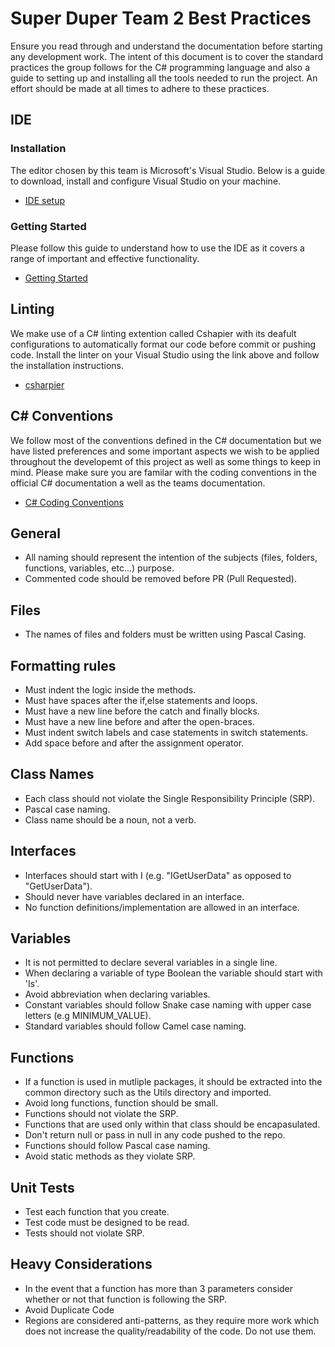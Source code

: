 # Super Duper Team 2 Best Practices

Ensure you read through and understand the documentation before starting any development work. The intent of this document is to cover the standard practices the group follows for the C# programming language and also a guide to setting up and installing all the tools needed to run the project. An effort should be made at all times to adhere to these practices.
 
## IDE
### Installation
   The editor chosen by this team is Microsoft's Visual Studio. Below is a guide to download, install and configure Visual Studio on your machine.
 - [IDE setup](https://learn.microsoft.com/en-us/visualstudio/install/install-visual-studio?view=vs-2022)
  
### Getting Started
   Please follow this guide to understand how to use the IDE as it covers a range of important and effective functionality.
 - [Getting Started](https://learn.microsoft.com/en-us/visualstudio/get-started/csharp/visual-studio-ide?view=vs-2022)
 
## Linting
   We make use of a C# linting extention called Cshapier with its deafult configurations to automatically format our code before commit or pushing code.
   Install the linter on your Visual Studio using the link above and follow the installation instructions.
 - [csharpier](https://github.com/belav/csharpier)
   
 ## C# Conventions
   We follow most of the conventions defined in the C# documentation but we have listed preferences and some important aspects we wish to be applied
   throughout the developemt of this project as well as some things to keep in mind. Please make sure you are familar with the coding 
   conventions in the official C# documentation a well as the teams documentation.
 - [C# Coding Conventions](https://learn.microsoft.com/en-us/dotnet/csharp/fundamentals/coding-style/coding-conventions)

## General
 - All naming should represent the intention of the subjects (files, folders, functions, variables, etc...) purpose.
 - Commented code should be removed before PR (Pull Requested).
 
## Files
 - The names of files and folders must be written using Pascal Casing.
 
## Formatting rules
 - Must indent the logic inside the methods.
 - Must have spaces after the if,else statements and loops.
 - Must have a new line before the catch and finally blocks.
 - Must have a new line before and after the open-braces.
 - Must indent switch labels and case statements in switch statements.
 - Add space before and after the assignment operator.
 
## Class Names
 - Each class should not violate the Single Responsibility Principle (SRP).
 - Pascal case naming.
 - Class name should be a noun, not a verb.

## Interfaces
 - Interfaces should start with I (e.g. "IGetUserData" as opposed to "GetUserData").
 - Should never have variables declared in an interface.
 - No function definitions/implementation are allowed in an interface.

## Variables
 - It is not permitted to declare several variables in a single line.
 - When declaring a variable of type Boolean the variable should start with 'Is'.
 - Avoid abbreviation when declaring variables.
 - Constant variables should follow Snake case naming with upper case letters  (e.g MINIMUM_VALUE).
 - Standard variables should follow Camel case naming.

## Functions
 - If a function is used in mutliple packages, it should be extracted into the common directory such as the Utils directory and imported.
 - Avoid long functions, function should be small.
 - Functions should not violate the SRP.
 - Functions that are used only within that class should be encapasulated.
 - Don't return null or pass in null in any code pushed to the repo.
 - Functions should follow Pascal case naming.
 - Avoid static methods as they violate SRP.
## Unit Tests
 - Test each function that you create. 
 - Test code must be designed to be read.
 - Tests should not violate SRP.

## Heavy Considerations  
- In the event that a function has more than 3 parameters consider whether or not that function is following the SRP.
- Avoid Duplicate Code
- Regions are considered anti-patterns, as they require more work which does not increase the quality/readability of the code. Do not use them.
